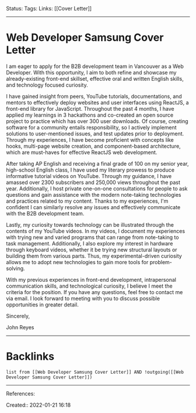 Status: 
Tags: 
Links: [[Cover Letter]]
___
# Web Developer Samsung Cover Letter
I am eager to apply for the B2B development team in Vancouver as a Web Developer. With this opportunity, I aim to both refine and showcase my already-existing front-end skillset, effective oral and written English skills, and technology focused curiosity.

I have gained insight from peers, YouTube tutorials, documentations, and mentors to effectively deploy websites and user interfaces using ReactJS, a front-end library for JavaScript. Throughout the past 4 months, I have applied my learnings in 3 hackathons and co-created an open source project to practice which has over 300 user downloads. Of course, creating software for a community entails responsibility, so I actively implement solutions to user-mentioned issues, and test updates prior to deployment. Through my experiences, I have become proficient with concepts like hooks, multi-page website creation, and component-based architecture, which are must-haves for effective ReactJS web development.

After taking AP English and receiving a final grade of 100 on my senior year, high-school English class, I have used my literary prowess to produce informative tutorial videos on YouTube. Through my guidance, I have amassed over 2300 subscribers and 250,000 views throughout the past year. Additionally, I host private one-on-one consultations for people to ask questions and gain assistance with the modern note-taking technologies and practices related to my content. Thanks to my experiences, I'm confident I can similarly resolve any issues and effectively communicate with the B2B development team.

Lastly, my curiosity towards technology can be illustrated through the contents of my YouTube videos. In my videos, I document my experiences with trying new and varied programs that can range from note-taking to task management. Additionally, I also explore my interest in hardware through keyboard videos, whether it be trying new structural layouts or building them from various parts. Thus, my experimental-driven curiosity allows me to adopt new technologies to gain more tools for problem-solving.

With my previous experiences in front-end development, intrapersonal communication skills, and technological curiosity, I believe I meet the criteria for the position. If you have any questions, feel free to contact me via email. I look forward to meeting with you to discuss possible opportunities in greater detail.

Sincerely,

  

John Reyes

___
# Backlinks
```dataview
list from [[Web Developer Samsung Cover Letter]] AND !outgoing([[Web Developer Samsung Cover Letter]])
```
___
References:

Created:: 2022-01-21 16:18
